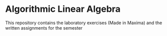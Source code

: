 # Algorithmic Linear Algebra
This repository contains the laboratory exercises (Made in Maxima) and the written assignments for the semester
